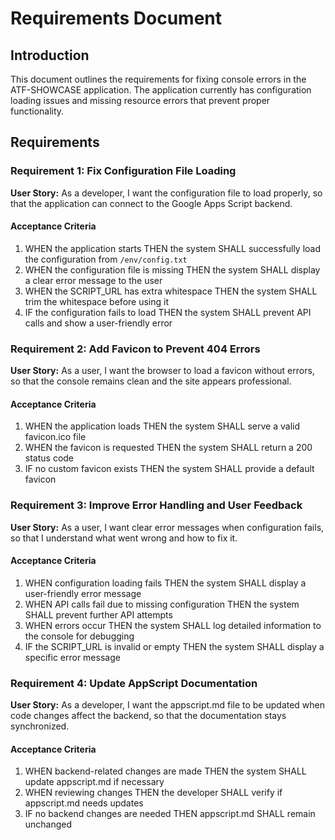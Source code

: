 # Requirements Document

## Introduction

This document outlines the requirements for fixing console errors in the ATF-SHOWCASE application. The application currently has configuration loading issues and missing resource errors that prevent proper functionality.

## Requirements

### Requirement 1: Fix Configuration File Loading

**User Story:** As a developer, I want the configuration file to load properly, so that the application can connect to the Google Apps Script backend.

#### Acceptance Criteria

1. WHEN the application starts THEN the system SHALL successfully load the configuration from `/env/config.txt`
2. WHEN the configuration file is missing THEN the system SHALL display a clear error message to the user
3. WHEN the SCRIPT_URL has extra whitespace THEN the system SHALL trim the whitespace before using it
4. IF the configuration fails to load THEN the system SHALL prevent API calls and show a user-friendly error

### Requirement 2: Add Favicon to Prevent 404 Errors

**User Story:** As a user, I want the browser to load a favicon without errors, so that the console remains clean and the site appears professional.

#### Acceptance Criteria

1. WHEN the application loads THEN the system SHALL serve a valid favicon.ico file
2. WHEN the favicon is requested THEN the system SHALL return a 200 status code
3. IF no custom favicon exists THEN the system SHALL provide a default favicon

### Requirement 3: Improve Error Handling and User Feedback

**User Story:** As a user, I want clear error messages when configuration fails, so that I understand what went wrong and how to fix it.

#### Acceptance Criteria

1. WHEN configuration loading fails THEN the system SHALL display a user-friendly error message
2. WHEN API calls fail due to missing configuration THEN the system SHALL prevent further API attempts
3. WHEN errors occur THEN the system SHALL log detailed information to the console for debugging
4. IF the SCRIPT_URL is invalid or empty THEN the system SHALL display a specific error message

### Requirement 4: Update AppScript Documentation

**User Story:** As a developer, I want the appscript.md file to be updated when code changes affect the backend, so that the documentation stays synchronized.

#### Acceptance Criteria

1. WHEN backend-related changes are made THEN the system SHALL update appscript.md if necessary
2. WHEN reviewing changes THEN the developer SHALL verify if appscript.md needs updates
3. IF no backend changes are needed THEN appscript.md SHALL remain unchanged
